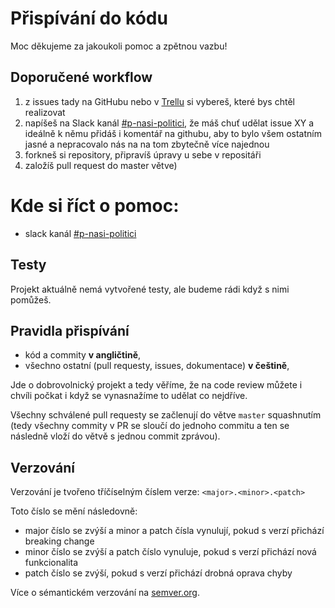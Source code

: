 # Přispívání do kódu

Moc děkujeme za jakoukoli pomoc a zpětnou vazbu!

## Doporučené workflow
1) z issues tady na GitHubu  nebo v [Trellu](https://trello.com/b/gJA4Y6Ml/na%C5%A1i-politici) si vybereš, které bys chtěl realizovat
3) napíšeš na Slack kanál [#p-nasi-politici](https://cesko-digital.slack.com/archives/CK0ER8UBG), že máš chuť udělat issue XY a ideálně k němu přidáš i komentář na githubu, aby to bylo všem ostatním jasné a nepracovalo nás na na tom zbytečně více najednou
3) forkneš si repository, připravíš úpravy u sebe v repositáři
4) založíš pull request do master větve)

# Kde si říct o pomoc:
* slack kanál [#p-nasi-politici](https://cesko-digital.slack.com/archives/CK0ER8UBG)

## Testy
Projekt aktuálně nemá vytvořené testy, ale budeme rádi když s nimi pomůžeš.

## Pravidla přispívání
- kód a commity **v angličtině**,
- všechno ostatní (pull requesty, issues, dokumentace) **v češtině**,

Jde o dobrovolnický projekt a tedy věříme, že na code review můžete i chvíli počkat i když se vynasnažíme to udělat co nejdříve.

Všechny schválené pull requesty se začlenují do větve `master` squashnutím (tedy všechny commity v PR se sloučí do jednoho commitu a ten se následně vloží do větvě s jednou commit zprávou).

## Verzování

Verzování je tvořeno tříčíselným číslem verze: `<major>.<minor>.<patch>`

Toto číslo se mění následovně:
 - major číslo se zvýší a minor a patch čísla vynulují, pokud s verzí přichází breaking change
 - minor číslo se zvýší a patch číslo vynuluje, pokud s verzí přichází nová funkcionalita
 - patch číslo se zvýší, pokud s verzí přichází drobná oprava chyby

 Více o sémantickém verzování na [semver.org](https://semver.org/lang/cs/).
